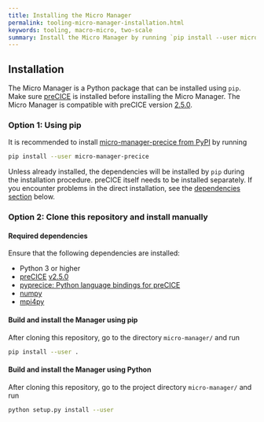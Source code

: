 ```yaml
---
title: Installing the Micro Manager
permalink: tooling-micro-manager-installation.html
keywords: tooling, macro-micro, two-scale
summary: Install the Micro Manager by running `pip install --user micro-manager-precice`.
---
```


## Installation

The Micro Manager is a Python package that can be installed using `pip`. Make sure [preCICE](installation-overview.html) is installed before installing the Micro Manager. The Micro Manager is compatible with preCICE version [2.5.0](https://github.com/precice/precice/releases/tag/v2.5.0).

### Option 1: Using pip

It is recommended to install [micro-manager-precice from PyPI](https://pypi.org/project/micro-manager-precice/) by running

```bash
pip install --user micro-manager-precice
```

Unless already installed, the dependencies will be installed by `pip` during the installation procedure. preCICE itself needs to be installed separately. If you encounter problems in the direct installation, see the [dependencies section](#required-dependencies) below.

### Option 2: Clone this repository and install manually

#### Required dependencies

Ensure that the following dependencies are installed:

* Python 3 or higher
* [preCICE](installation-overview.html) [v2.5.0](https://github.com/precice/precice/releases/tag/v2.5.0)
* [pyprecice: Python language bindings for preCICE](installation-bindings-python.html)
* [numpy](https://numpy.org/install/)
* [mpi4py](https://mpi4py.readthedocs.io/en/stable/install.html)

#### Build and install the Manager using pip

After cloning this repository, go to the directory `micro-manager/` and run

```bash
pip install --user .
```

#### Build and install the Manager using Python

After cloning this repository, go to the project directory `micro-manager/` and run

```bash
python setup.py install --user
```

